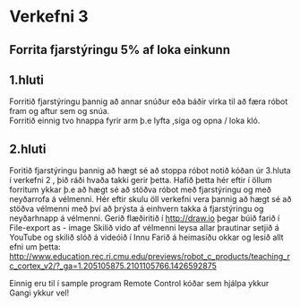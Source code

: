 # Verkefni 3
## Forrita fjarstýringu  5% af loka einkunn
## 1.hluti 
Forritið fjarstýringu þannig að annar snúður eða báðir virka til að færa róbot fram og aftur sem og snúa.  
Forritið einnig tvo hnappa fyrir arm þ.e lyfta ,síga og opna / loka kló.
## 2.hluti
Foritið fjarstýringu þannig að hægt sé að stoppa róbot notið kóðan úr 3.hluta í verkefni 2 , þið ráði hvaða takki gerir þetta. Hafið þetta hér eftir í öllum forritum ykkar þ.e að hægt sé að stöðva róbot með fjarstýringu og með neyðarrofa á vélmenni.
Hér eftir skulu öll verkefni vera þannig að hægt sé að stöðva vélmenni með því að þrýsta á einhvern takka á fjarstýringu og neyðarhnapp á vélmenni.
Gerið flæðiritið í http://draw.io þegar búið farið í  File-export as - image
Skilið vido af vélmenni leysa allar þrautinar setjið á YouTube og skilið slóð á videóið í Innu
Farið á heimasíðu okkar og lesið allt efni um  þetta: http://www.education.rec.ri.cmu.edu/previews/robot_c_products/teaching_rc_cortex_v2/?_ga=1.205105875.2101105766.1426592875

Einnig eru til í sample program Remote Control  kóðar sem hjálpa ykkur
Gangi ykkur vel!
